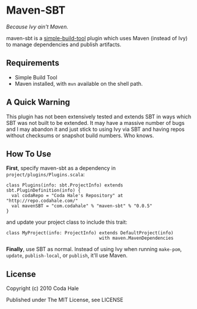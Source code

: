 Maven-SBT
=========

*Because Ivy ain't Maven.*

maven-sbt is a [simple-build-tool](http://code.google.com/p/simple-build-tool/) plugin which uses Maven (instead of Ivy) to manage dependencies and publish artifacts.


Requirements
------------

* Simple Build Tool
* Maven installed, with `mvn` available on the shell path.


A Quick Warning
---------------

This plugin has not been extensively tested and extends SBT in ways which SBT was not built to be extended. It may have a massive number of bugs and I may abandon it and just stick to using Ivy via SBT and having repos without checksums or snapshot build numbers. Who knows.


How To Use
----------

**First**, specify maven-sbt as a dependency in `project/plugins/Plugins.scala`:

    class Plugins(info: sbt.ProjectInfo) extends sbt.PluginDefinition(info) {
      val codaRepo = "Coda Hale's Repository" at "http://repo.codahale.com/"
      val mavenSBT = "com.codahale" % "maven-sbt" % "0.0.5"
    }

and update your project class to include this trait:
    
    class MyProject(info: ProjectInfo) extends DefaultProject(info)
                                       with maven.MavenDependencies

**Finally**, use SBT as normal. Instead of using Ivy when running `make-pom`, `update`, `publish-local`, or `publish`, it'll use Maven.


License
-------

Copyright (c) 2010 Coda Hale

Published under The MIT License, see LICENSE